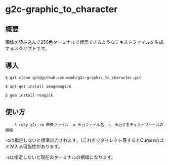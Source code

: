 g2c-graphic_to_character
========================

## 概要

画像を読み込んで256色ターミナルで標示できるようなテキストファイルを生成するスクリプトです。

## 導入
	
``$ git clone git@github.com:mznh/g2c-graphic_to_character.git``

``$ apt-get install imagemagick``

``$ gem install rmagick``
 
## 使い方
 
        $ ruby g2c.rb 画像ファイル -o 出力ファイル名 -s　出力するテキストファイルの横幅
 
 -oは指定しないと標準出力されます。（これをリダイレクト等するとCursesのゴミが入る可能性があります。

 -sは指定しないと現在のターミナルの横幅になります。
